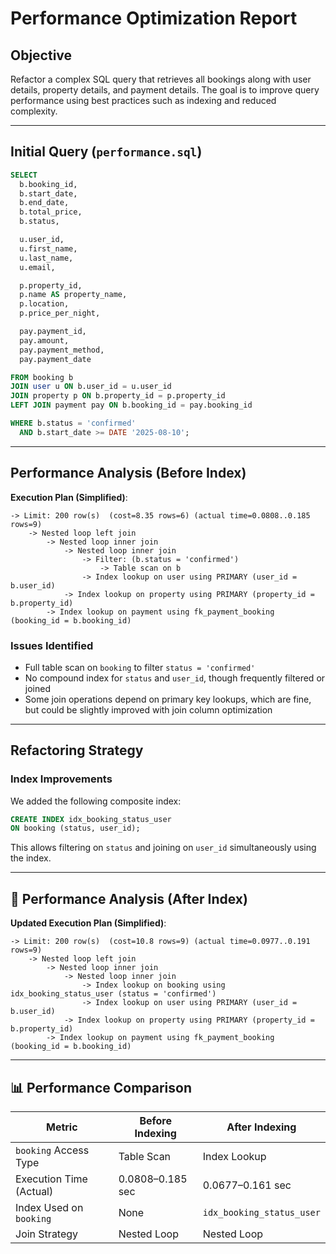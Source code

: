 
# Performance Optimization Report

##  Objective

Refactor a complex SQL query that retrieves all bookings along with user details, property details, and payment details. The goal is to improve query performance using best practices such as indexing and reduced complexity.

---

##  Initial Query (`performance.sql`)

```sql
SELECT 
  b.booking_id,
  b.start_date,
  b.end_date,
  b.total_price,
  b.status,

  u.user_id,
  u.first_name,
  u.last_name,
  u.email,

  p.property_id,
  p.name AS property_name,
  p.location,
  p.price_per_night,

  pay.payment_id,
  pay.amount,
  pay.payment_method,
  pay.payment_date

FROM booking b
JOIN user u ON b.user_id = u.user_id
JOIN property p ON b.property_id = p.property_id
LEFT JOIN payment pay ON b.booking_id = pay.booking_id

WHERE b.status = 'confirmed'
  AND b.start_date >= DATE '2025-08-10';

````

---

##  Performance Analysis (Before Index)

**Execution Plan (Simplified)**:

```
-> Limit: 200 row(s)  (cost=8.35 rows=6) (actual time=0.0808..0.185 rows=9)
    -> Nested loop left join
        -> Nested loop inner join
            -> Nested loop inner join
                -> Filter: (b.status = 'confirmed')
                    -> Table scan on b
                -> Index lookup on user using PRIMARY (user_id = b.user_id)
            -> Index lookup on property using PRIMARY (property_id = b.property_id)
        -> Index lookup on payment using fk_payment_booking (booking_id = b.booking_id)
```

### Issues Identified

* Full table scan on `booking` to filter `status = 'confirmed'`
* No compound index for `status` and `user_id`, though frequently filtered or joined
* Some join operations depend on primary key lookups, which are fine, but could be slightly improved with join column optimization

---

## Refactoring Strategy

### Index Improvements

We added the following composite index:

```sql
CREATE INDEX idx_booking_status_user 
ON booking (status, user_id);
```

This allows filtering on `status` and joining on `user_id` simultaneously using the index.

---

## 🚀 Performance Analysis (After Index)

**Updated Execution Plan (Simplified)**:

```
-> Limit: 200 row(s)  (cost=10.8 rows=9) (actual time=0.0977..0.191 rows=9)
    -> Nested loop left join
        -> Nested loop inner join
            -> Nested loop inner join
                -> Index lookup on booking using idx_booking_status_user (status = 'confirmed')
                -> Index lookup on user using PRIMARY (user_id = b.user_id)
            -> Index lookup on property using PRIMARY (property_id = b.property_id)
        -> Index lookup on payment using fk_payment_booking (booking_id = b.booking_id)
```

---

## 📊 Performance Comparison

| Metric                  | Before Indexing  | After Indexing            |
| ----------------------- | ---------------- | ------------------------- |
| `booking` Access Type   | Table Scan       | Index Lookup              |
| Execution Time (Actual) | 0.0808–0.185 sec | 0.0677–0.161 sec          |
| Index Used on `booking` | None             | `idx_booking_status_user` |
| Join Strategy           | Nested Loop      | Nested Loop               |
